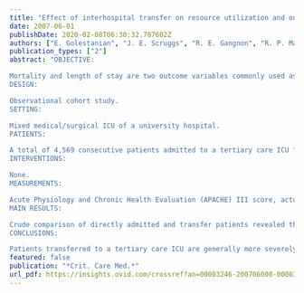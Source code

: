 ```yaml
---
title: "Effect of interhospital transfer on resource utilization and outcomes at a tertiary care referral center"
date: 2007-06-01
publishDate: 2020-02-08T06:30:32.787602Z
authors: ["E. Golestanian", "J. E. Scruggs", "R. E. Gangnon", "R. P. Mak", "K. E. Wood"]
publication_types: ["2"]
abstract: "OBJECTIVE:

Mortality and length of stay are two outcome variables commonly used as benchmarks in rating the performance of medical centers. Acceptance of transfer patients has been shown to affect both outcomes and the costs of health care. Our objective was to compare observed and predicted lengths of stay, observed and predicted mortality, and resource consumption between patients directly admitted and those transferred to the intensive care unit (ICU) of a large academic medical center.
DESIGN:

Observational cohort study.
SETTING:

Mixed medical/surgical ICU of a university hospital.
PATIENTS:

A total of 4,569 consecutive patients admitted to a tertiary care ICU from April 1, 1997, to March 30, 2000.
INTERVENTIONS:

None.
MEASUREMENTS:

Acute Physiology and Chronic Health Evaluation (APACHE) III score, actual and predicted ICU and hospital lengths of stay, actual and predicted ICU and hospital mortality, and costs per admission.
MAIN RESULTS:

Crude comparison of directly admitted and transfer patients revealed that transfer patients had significantly higher APACHE III scores (mean, 60.5 vs. 49.7, p < .001), ICU mortality (14% vs. 8%, p < .001), and hospital mortality (22% vs. 14%, p < .001). Transfer patients also had longer ICU lengths of stay (mean, 6.0 vs. 3.8 days, p < .001) and hospital lengths of stay (mean, 20 vs. 15.9 days, p < .001). Stratified by disease severity using the APACHE III model, there was no difference in either ICU or hospital mortality between the two populations. However, in the transfer group with the lowest predicted mortality of 0-20%, ICU and hospital lengths of stay were significantly higher. In crude cost analysis, transfer patients' costs were $9,600 higher per ICU admission compared with nontransfer patients (95% confidence interval, $6,000-$13,400). Risk stratification revealed that the higher per-patient cost was entirely confined to the transfer patients with the lowest predicted mortality.
CONCLUSIONS:

Patients transferred to a tertiary care ICU are generally more severely ill and consume more resources. However, they have similar adjusted mortality outcomes when compared with directly admitted patients. The difference in resource consumption is mainly attributable to the group of patients in the lowest predicted risk bracket."
featured: false
publication: "*Crit. Care Med.*"
url_pdf: https://insights.ovid.com/crossref?an=00003246-200706000-00003
---
```


